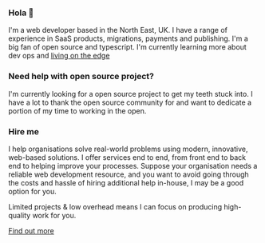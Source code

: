 ### Hola 👋

I'm a web developer based in the North East, UK. I have a range of experience in SaaS products, migrations, payments and publishing. I'm a big fan of open source and typescript. I'm currently learning more about dev ops and [living on the edge](https://vercel.com/features/edge-functions)

### Need help with open source project?

I'm currently looking for a open source project to get my teeth stuck into. I have a lot to thank the open source community for and want to dedicate a portion of my time to working in the open.

### Hire me

I help organisations solve real-world problems using modern, innovative, web-based solutions. I offer services end to end, from front end to back end to helping improve your processes. Suppose your organisation needs a reliable web development resource, and you want to avoid going through the costs and hassle of hiring additional help in-house, I may be a good option for you.

Limited projects & low overhead means I can focus on producing high-quality work for you.

[Find out more](https://liamdefty.com/)
